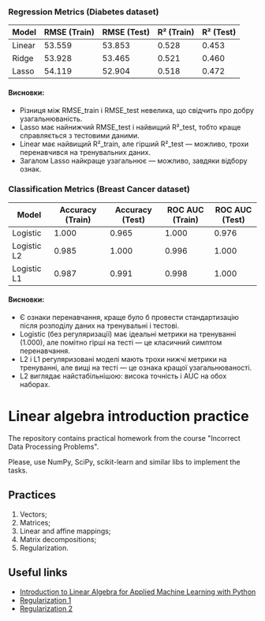 ### Regression Metrics (Diabetes dataset)

| Model          | RMSE (Train) | RMSE (Test) | R² (Train) | R² (Test) |
|----------------|--------------|-------------|------------|-----------|
| Linear         | 53.559       | 53.853      | 0.528      | 0.453     |
| Ridge          | 53.928       | 53.465      | 0.521      | 0.460     |
| Lasso          | 54.119       | 52.904      | 0.518      | 0.472     |

#### Висновки:
- Різниця між RMSE_train і RMSE_test невелика, що свідчить про добру узагальнюваність.
- Lasso має найнижчий RMSE_test і найвищий R²_test, тобто краще справляється з тестовими даними.
- Linear має найвищий R²_train, але гірший R²_test — можливо, трохи перенавчився на тренувальних даних.
- Загалом Lasso найкраще узагальнює — можливо, завдяки відбору ознак.



### Classification Metrics (Breast Cancer dataset)

| Model          | Accuracy (Train) | Accuracy (Test)  | ROC AUC (Train)  | ROC AUC (Test)  |
|----------------|------------------|------------------|------------------|-----------------|
| Logistic       | 1.000            | 0.965            | 1.000            | 0.976           |
| Logistic L2    | 0.985            | 1.000            | 0.996            | 1.000           |
| Logistic L1    | 0.987            | 0.991            | 0.998            | 1.000           |

#### Висновки:
- Є ознаки перенавчання, краще було б провести стандартизацію після розподілу даних на тренувальні і тестові.
- Logistic (без регуляризації) має ідеальні метрики на тренуванні (1.000), але помітно гірші на тесті — це класичний симптом перенавчання.
- L2 і L1 регуляризовані моделі мають трохи нижчі метрики на тренуванні, але вищі на тесті — це ознака кращої узагальнюваності.
- L2 виглядає найстабільнішою: висока точність і AUC на обох наборах.


# Linear algebra introduction practice

The repository contains practical homework from the course "Incorrect Data Processing Problems".

Please, use NumPy, SciPy, scikit-learn and similar libs to implement the tasks.

## Practices

1. Vectors;
2. Matrices;
3. Linear and affine mappings;
4. Matrix decompositions;
5. Regularization.


## Useful links

* [Introduction to Linear Algebra for Applied Machine Learning with Python](https://pabloinsente.github.io/intro-linear-algebra)
* [Regularization 1](https://github.com/ethen8181/machine-learning/blob/master/regularization/regularization.ipynb)
* [Regularization 2](https://nbviewer.org/github/justmarkham/DAT8/blob/master/notebooks/20_regularization.ipynb)
